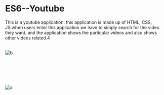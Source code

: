 # ES6--Youtube
This is a youtube application.  this application is made up of HTML, CSS, JS.when users enter this application
we have to simply search for the video they want, and the application shows the particular videos and also shows other videos related.4
<br/>
<br/>

![b](https://user-images.githubusercontent.com/100849820/205710701-6718c731-8526-4939-8469-9b12e398ecaf.png)

<br/>
<br/>
<br/>
<br/>

![a](https://user-images.githubusercontent.com/100849820/205710716-aa1d2b93-3231-440a-8b5d-b57611fc3655.png)
